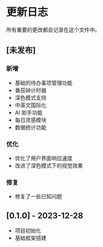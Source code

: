 # 更新日志

所有重要的更改都会记录在这个文件中。

## [未发布]

### 新增

- 基础的待办事项管理功能
- 番茄钟计时器
- 深色模式支持
- 中英文国际化
- AI 助手功能
- 每日灵感模块
- 数据统计功能

### 优化

- 优化了用户界面响应速度
- 改进了深色模式下的视觉效果

### 修复

- 修复了一些已知问题

## [0.1.0] - 2023-12-28

- 项目初始化
- 基础框架搭建
